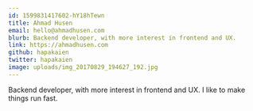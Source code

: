 ```yaml
---
id: 1599831417602-hY18hTewn
title: Ahmad Husen
email: hello@ahmadhusen.com
blurb: Backend developer, with more interest in frontend and UX.
link: https://ahmadhusen.com
github: hapakaien
twitter: hapakaien
image: uploads/img_20170829_194627_192.jpg
---
```

Backend developer, with more interest in frontend and UX. I like to make things run fast.